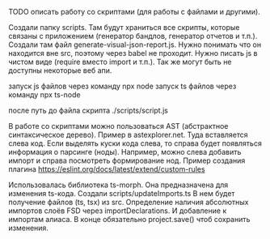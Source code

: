 TODO описать работу со скриптами (для работы с файлами и другими).

Создали папку scripts. Там будут храниться все скрипты, которые связаны с приложением (генератор бандлов, генератор отчетов и т.п.).
Создали там файл generate-visual-json-report.js. Нужно понимать что он находится вне src, поэтому через babel не проходит.
Нужно писать js в чистом виде (require вместо import и т.п.). Так же могут быть не доступны некоторые веб апи.

запуск js файлов через команду npx node
запуск ts файлов через команду npx ts-node

после путь до файла скрипта ./scripts/script.js

В работе со скриптами можно пользоваться AST (абстрактное синтаксическое дерево).
Пример в astexplorer.net. Туда вставляется слева код.
Если выделять куски кода слева, то справа будет появляться информация о парсинге (ноды).
Например, можно слева добавить импорт и справа посмотреть формирование нод.
Пример создания плагина https://eslint.org/docs/latest/extend/custom-rules

Использовалась библиотека ts-morph.
Она предназначена для изменения ts-кода.
Создали scripts/updateImports.ts
В нем будет получение файлов (ts, tsx) из src. Определение наличия абсолютных импортов слоёв FSD через importDeclarations.
И добавление к импортам алиаса. В конце обязательно project.save() чтоб сохранить изменения.
